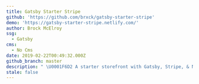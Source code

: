 ```yaml
---
title: Gatsby Starter Stripe
github: 'https://github.com/brxck/gatsby-starter-stripe'
demo: 'https://gatsby-starter-stripe.netlify.com/'
author: Brock McElroy
ssg:
  - Gatsby
cms:
  - No Cms
date: 2019-02-22T00:49:32.000Z
github_branch: master
description: " \U0001F6D2 A starter storefront with Gatsby, Stripe, & Netlify Functions."
stale: false
---
```

